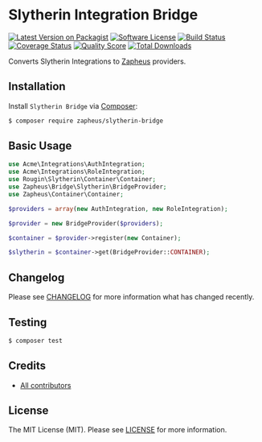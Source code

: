 # Slytherin Integration Bridge

[![Latest Version on Packagist][ico-version]][link-packagist]
[![Software License][ico-license]][link-license]
[![Build Status][ico-travis]][link-travis]
[![Coverage Status][ico-scrutinizer]][link-scrutinizer]
[![Quality Score][ico-code-quality]][link-code-quality]
[![Total Downloads][ico-downloads]][link-downloads]

Converts Slytherin Integrations to [Zapheus](https://github.com/zapheus/zapheus) providers.

## Installation

Install `Slytherin Bridge` via [Composer](https://getcomposer.org/):

``` bash
$ composer require zapheus/slytherin-bridge
```

## Basic Usage

``` php
use Acme\Integrations\AuthIntegration;
use Acme\Integrations\RoleIntegration;
use Rougin\Slytherin\Container\Container;
use Zapheus\Bridge\Slytherin\BridgeProvider;
use Zapheus\Container\Container;

$providers = array(new AuthIntegration, new RoleIntegration);

$provider = new BridgeProvider($providers);

$container = $provider->register(new Container);

$slytherin = $container->get(BridgeProvider::CONTAINER);
```

## Changelog

Please see [CHANGELOG][link-changelog] for more information what has changed recently.

## Testing

``` bash
$ composer test
```

## Credits

- [All contributors][link-contributors]

## License

The MIT License (MIT). Please see [LICENSE][link-license] for more information.

[ico-code-quality]: https://img.shields.io/scrutinizer/g/zapheus/slytherin-bridge.svg?style=flat-square
[ico-downloads]: https://img.shields.io/packagist/dt/zapheus/slytherin-bridge.svg?style=flat-square
[ico-license]: https://img.shields.io/badge/license-MIT-brightgreen.svg?style=flat-square
[ico-scrutinizer]: https://img.shields.io/scrutinizer/coverage/g/zapheus/slytherin-bridge.svg?style=flat-square
[ico-travis]: https://img.shields.io/travis/zapheus/slytherin-bridge/master.svg?style=flat-square
[ico-version]: https://img.shields.io/packagist/v/zapheus/slytherin-bridge.svg?style=flat-square

[link-changelog]: https://github.com/zapheus/slytherin-bridge/blob/master/CHANGELOG.md
[link-code-quality]: https://scrutinizer-ci.com/g/zapheus/slytherin-bridge
[link-contributors]: https://github.com/zapheus/slytherin-bridge/contributors
[link-downloads]: https://packagist.org/packages/zapheus/slytherin-bridge
[link-license]: https://github.com/zapheus/slytherin-bridge/blob/master/LICENSE.md
[link-packagist]: https://packagist.org/packages/zapheus/slytherin-bridge
[link-scrutinizer]: https://scrutinizer-ci.com/g/zapheus/slytherin-bridge/code-structure
[link-travis]: https://travis-ci.org/zapheus/slytherin-bridge